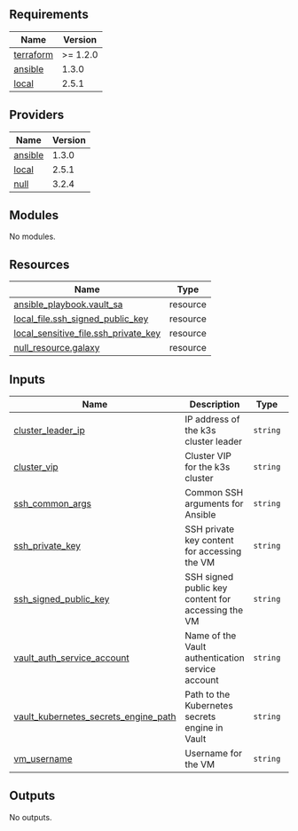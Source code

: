 <!-- BEGIN_TF_DOCS -->
## Requirements

| Name | Version |
|------|---------|
| <a name="requirement_terraform"></a> [terraform](#requirement\_terraform) | >= 1.2.0 |
| <a name="requirement_ansible"></a> [ansible](#requirement\_ansible) | 1.3.0 |
| <a name="requirement_local"></a> [local](#requirement\_local) | 2.5.1 |

## Providers

| Name | Version |
|------|---------|
| <a name="provider_ansible"></a> [ansible](#provider\_ansible) | 1.3.0 |
| <a name="provider_local"></a> [local](#provider\_local) | 2.5.1 |
| <a name="provider_null"></a> [null](#provider\_null) | 3.2.4 |

## Modules

No modules.

## Resources

| Name | Type |
|------|------|
| [ansible_playbook.vault_sa](https://registry.terraform.io/providers/ansible/ansible/1.3.0/docs/resources/playbook) | resource |
| [local_file.ssh_signed_public_key](https://registry.terraform.io/providers/hashicorp/local/2.5.1/docs/resources/file) | resource |
| [local_sensitive_file.ssh_private_key](https://registry.terraform.io/providers/hashicorp/local/2.5.1/docs/resources/sensitive_file) | resource |
| [null_resource.galaxy](https://registry.terraform.io/providers/hashicorp/null/latest/docs/resources/resource) | resource |

## Inputs

| Name | Description | Type | Default | Required |
|------|-------------|------|---------|:--------:|
| <a name="input_cluster_leader_ip"></a> [cluster\_leader\_ip](#input\_cluster\_leader\_ip) | IP address of the k3s cluster leader | `string` | n/a | yes |
| <a name="input_cluster_vip"></a> [cluster\_vip](#input\_cluster\_vip) | Cluster VIP for the k3s cluster | `string` | n/a | yes |
| <a name="input_ssh_common_args"></a> [ssh\_common\_args](#input\_ssh\_common\_args) | Common SSH arguments for Ansible | `string` | `""` | no |
| <a name="input_ssh_private_key"></a> [ssh\_private\_key](#input\_ssh\_private\_key) | SSH private key content for accessing the VM | `string` | n/a | yes |
| <a name="input_ssh_signed_public_key"></a> [ssh\_signed\_public\_key](#input\_ssh\_signed\_public\_key) | SSH signed public key content for accessing the VM | `string` | `""` | no |
| <a name="input_vault_auth_service_account"></a> [vault\_auth\_service\_account](#input\_vault\_auth\_service\_account) | Name of the Vault authentication service account | `string` | n/a | yes |
| <a name="input_vault_kubernetes_secrets_engine_path"></a> [vault\_kubernetes\_secrets\_engine\_path](#input\_vault\_kubernetes\_secrets\_engine\_path) | Path to the Kubernetes secrets engine in Vault | `string` | n/a | yes |
| <a name="input_vm_username"></a> [vm\_username](#input\_vm\_username) | Username for the VM | `string` | n/a | yes |

## Outputs

No outputs.
<!-- END_TF_DOCS -->
